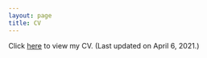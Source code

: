 ```yaml
---
layout: page
title: CV
---
```


Click <a href="https://bobvantiel.github.io/docs/cv-6apr2021.pdf" target="_blank">here</a> to view my CV. (Last updated on April 6, 2021.) 
